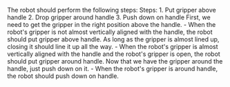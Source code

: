 

The robot should perform the following steps:
    Steps:  1. Put gripper above handle  2. Drop gripper around handle  3. Push down on handle
    First, we need to get the gripper in the right position above the handle.
    - When the robot's gripper is not almost vertically aligned with the handle, the robot should put gripper above handle.
    As long as the gripper is almost lined up, closing it should line it up all the way.
    - When the robot's gripper is almost vertically aligned with the handle and the robot's gripper is open, the robot should put gripper around handle.
    Now that we have the gripper around the handle, just push down on it.
    - When the robot's gripper is around handle, the robot should push down on handle.